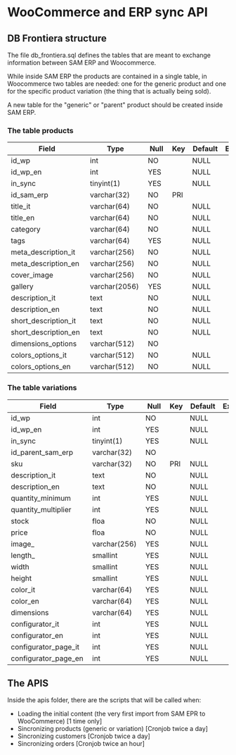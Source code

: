 # WooCommerce and ERP sync API


## DB Frontiera structure
The file db_frontiera.sql defines the tables that are meant to exchange information between SAM ERP and Woocommerce.

While inside SAM ERP the products are contained in a single table, in Woocommerce two tables are needed: one for the generic product and one for the specific product variation (the thing that is actually being sold).

A new table for the "generic" or "parent" product should be created inside SAM ERP.

### The table products
| Field                | Type          | Null | Key | Default | Extra |  
| -------------------- | ------------- | ---- | --- | ------- | ----- |
| id_wp                | int           | NO   |     | NULL    |       |  
| id_wp_en             | int           | YES  |     | NULL    |       |  
| in_sync              | tinyint(1)    | YES  |     | NULL    |       |  
| id_sam_erp           | varchar(32)   | NO   | PRI |         |       |
| title_it             | varchar(64)   | NO   |     | NULL    |       |
| title_en             | varchar(64)   | NO   |     | NULL    |       |
| category             | varchar(64)   | NO   |     | NULL    |       |
| tags                 | varchar(64)   | YES  |     | NULL    |       |
| meta_description_it  | varchar(256)  | NO   |     | NULL    |       |
| meta_description_en  | varchar(256)  | NO   |     | NULL    |       |
| cover_image          | varchar(256)  | NO   |     | NULL    |       |
| gallery              | varchar(2056) | YES  |     | NULL    |       |
| description_it       | text          | NO   |     | NULL    |       |
| description_en       | text          | NO   |     | NULL    |       |
| short_description_it | text          | NO   |     | NULL    |       |
| short_description_en | text          | NO   |     | NULL    |       |
| dimensions_options   | varchar(512)  | NO   |     |         |       |
| colors_options_it    | varchar(512)  | NO   |     | NULL    |       |
| colors_options_en    | varchar(512)  | NO   |     | NULL    |       |

### The table variations
| Field                | Type         | Null | Key | Default | Extra |
| -------------------- | ------------ | ---- | --- | ------- | ----- |
| id_wp                | int          | NO   |     | NULL    |       |
| id_wp_en             | int          | YES  |     | NULL    |       |
| in_sync              | tinyint(1)   | YES  |     | NULL    |       |
| id_parent_sam_erp    | varchar(32)  | NO   |     |         |       |
| sku                  | varchar(32)  | NO   | PRI | NULL    |       |
| description_it       | text         | NO   |     | NULL    |       |
| description_en       | text         | NO   |     | NULL    |       |
| quantity_minimum     | int          | YES  |     | NULL    |       |
| quantity_multiplier  | int          | YES  |     | NULL    |       |
| stock                | floa         | NO   |     | NULL    |       |
| price                | floa         | NO   |     | NULL    |       |
| image_               | varchar(256) | YES  |     | NULL    |       |
| length_              | smallint     | YES  |     | NULL    |       |
| width                | smallint     | YES  |     | NULL    |       |
| height               | smallint     | YES  |     | NULL    |       |
| color_it             | varchar(64)  | YES  |     | NULL    |       |
| color_en             | varchar(64)  | YES  |     | NULL    |       |
| dimensions           | varchar(64)  | YES  |     | NULL    |       |
| configurator_it      | int          | YES  |     | NULL    |       |
| configurator_en      | int          | YES  |     | NULL    |       |
| configurator_page_it | int          | YES  |     | NULL    |       |
| configurator_page_en | int          | YES  |     | NULL    |       |

## The APIS
Inside the apis folder, there are the scripts that will be called when:
* Loading the initial content (the very first import from SAM EPR to WooCommerce) [1 time only]
* Sincronizing products (generic or variation) [Cronjob twice a day]
* Sincronizing customers [Cronjob twice a day]
* Sincronizing orders [Cronjob twice an hour]

